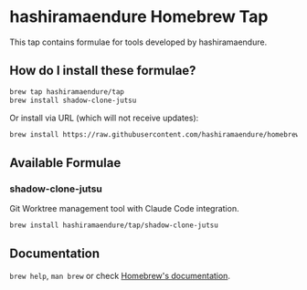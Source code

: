 # hashiramaendure Homebrew Tap

This tap contains formulae for tools developed by hashiramaendure.

## How do I install these formulae?

```bash
brew tap hashiramaendure/tap
brew install shadow-clone-jutsu
```

Or install via URL (which will not receive updates):

```bash
brew install https://raw.githubusercontent.com/hashiramaendure/homebrew-tap/main/Formula/shadow-clone-jutsu.rb
```

## Available Formulae

### shadow-clone-jutsu

Git Worktree management tool with Claude Code integration.

```bash
brew install hashiramaendure/tap/shadow-clone-jutsu
```

## Documentation

`brew help`, `man brew` or check [Homebrew's documentation](https://docs.brew.sh).